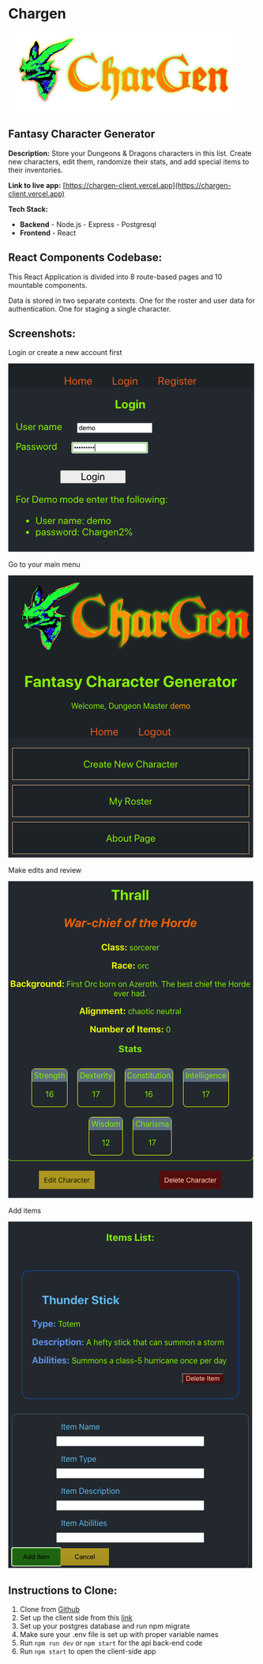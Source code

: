 # Chargen

![](src/img/chargen_logo.png)

## Fantasy Character Generator

**Description:** Store your Dungeons & Dragons characters in this list. Create new characters, edit them, randomize their stats, and add special items to their inventories.

**Link to live app:** [https://chargen-client.vercel.app](https://chargen-client.vercel.app)

**Tech Stack:**

- **Backend** - Node.js - Express - Postgresql
- **Frontend** - React

## React Components Codebase:

This React Application is divided into 8 route-based pages and 10 mountable components.

Data is stored in two separate contexts. One for the roster and user data for authentication. One for staging a single character.

## Screenshots:

Login or create a new account first

![](src/img/chargen_01_login.png)

Go to your main menu

![](src/img/chargen_02_main_menu.png)

Make edits and review

![](src/img/chargen_03_char_sheet.png)

Add items

![](src/img/chargen_04_items.png)

## Instructions to Clone:

1. Clone from [Github](https://github.com/warptrail/chargen-client)
2. Set up the client side from this [link](https://github.com/warptrail/chargen-api)
3. Set up your postgres database and run npm migrate
4. Make sure your .env file is set up with proper variable names
5. Run `npm run dev` or `npm start` for the api back-end code
6. Run `npm start` to open the client-side app
